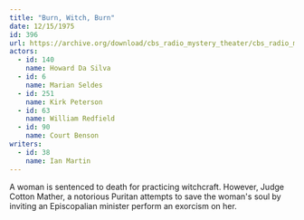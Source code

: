 ```yaml
---
title: "Burn, Witch, Burn"
date: 12/15/1975
id: 396
url: https://archive.org/download/cbs_radio_mystery_theater/cbs_radio_mystery_theater-0351-0400.zip/cbs_radio_mystery_theater-0351-0400%2Fcbsrmt_0396_burn_witch_burn.mp3
actors:  
  - id: 140
    name: Howard Da Silva  
  - id: 6
    name: Marian Seldes  
  - id: 251
    name: Kirk Peterson  
  - id: 63
    name: William Redfield  
  - id: 90
    name: Court Benson
writers:  
  - id: 38
    name: Ian Martin
---
```

A woman is sentenced to death for practicing witchcraft. However, Judge Cotton Mather, a notorious Puritan attempts to save the woman's soul by inviting an Episcopalian minister perform an exorcism on her.
